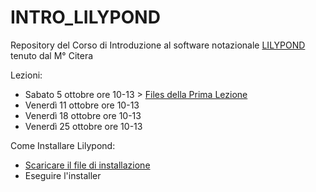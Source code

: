 # INTRO_LILYPOND
Repository del Corso di Introduzione al software notazionale [LILYPOND](http://lilypond.org/index.it.html) tenuto dal M° Citera

Lezioni:

* Sabato 5 ottobre ore 10-13 > [Files della Prima Lezione](https://github.com/SMERM/INTRO_LILYPOND/tree/master/05102019_Lezione_01)
* Venerdì 11 ottobre ore 10-13
* Venerdì 18 ottobre ore 10-13
* Venerdì 25 ottobre ore 10-13

Come Installare Lilypond:
* [Scaricare il file di installazione](http://lilypond.org/download.it.html)
* Eseguire l'installer
